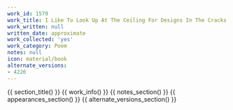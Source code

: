 ```yaml
---
work_id: 1579
work_title: I Like To Look Up At The Ceiling For Designs In The Cracks
work_written: null
written_date: approximate
work_collected: 'yes'
work_category: Poem
notes: null
icon: material/book
alternate_versions:
- 4226
---
```


{{ section_title() }}
{{ work_info() }}
{{ notes_section() }}
{{ appearances_section() }}
{{ alternate_versions_section() }}